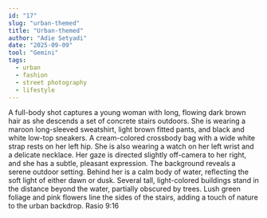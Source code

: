 ```yaml
---
id: "17"
slug: "urban-themed"
title: "Urban-themed"
author: "Adie Setyadi"
date: "2025-09-09"
tool: "Gemini"
tags:
  - urban
  - fashion
  - street photography
  - lifestyle
---
```


A full-body shot captures a young woman with long, flowing dark brown hair as she descends a set of concrete stairs outdoors. She is wearing a maroon long-sleeved sweatshirt, light brown fitted pants, and black and white low-top sneakers. A cream-colored crossbody bag with a wide white strap rests on her left hip. She is also wearing a watch on her left wrist and a delicate necklace. Her gaze is directed slightly off-camera to her right, and she has a subtle, pleasant expression.
The background reveals a serene outdoor setting. Behind her is a calm body of water, reflecting the soft light of either dawn or dusk. Several tall, light-colored buildings stand in the distance beyond the water, partially obscured by trees. Lush green foliage and pink flowers line the sides of the stairs, adding a touch of nature to the urban backdrop. Rasio 9:16
